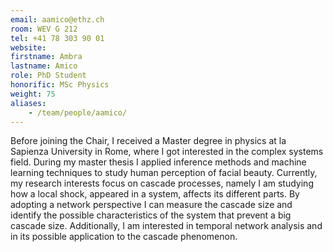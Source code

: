 ```yaml
---
email: aamico@ethz.ch
room: WEV G 212
tel: +41 78 303 90 01
website:
firstname: Ambra
lastname: Amico
role: PhD Student
honorific: MSc Physics
weight: 75
aliases:
    - /team/people/aamico/
---
```


Before joining the Chair, I received a Master degree in physics at la Sapienza University in Rome, where I got interested in the complex systems field. During my master thesis I applied inference methods and machine learning techniques to study human perception of facial beauty.
Currently, my research interests focus on cascade processes, namely I am studying how a local shock, appeared in a system, affects its different parts. By adopting a network perspective I can measure the cascade size and  identify the possible characteristics of the system that prevent a big cascade size. Additionally, I am interested in temporal network analysis and in its possible application to the cascade phenomenon.
